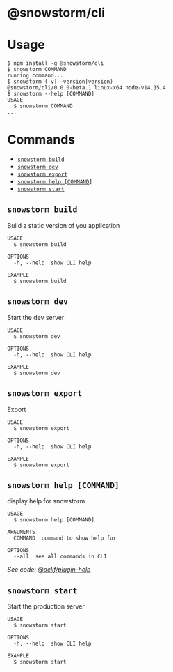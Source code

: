 @snowstorm/cli
==============

# Usage
<!-- usage -->
```sh-session
$ npm install -g @snowstorm/cli
$ snowstorm COMMAND
running command...
$ snowstorm (-v|--version|version)
@snowstorm/cli/0.0.0-beta.1 linux-x64 node-v14.15.4
$ snowstorm --help [COMMAND]
USAGE
  $ snowstorm COMMAND
...
```
<!-- usagestop -->
# Commands
<!-- commands -->
* [`snowstorm build`](#snowstorm-build)
* [`snowstorm dev`](#snowstorm-dev)
* [`snowstorm export`](#snowstorm-export)
* [`snowstorm help [COMMAND]`](#snowstorm-help-command)
* [`snowstorm start`](#snowstorm-start)

## `snowstorm build`

Build a static version of you application

```
USAGE
  $ snowstorm build

OPTIONS
  -h, --help  show CLI help

EXAMPLE
  $ snowstorm build
```

## `snowstorm dev`

Start the dev server

```
USAGE
  $ snowstorm dev

OPTIONS
  -h, --help  show CLI help

EXAMPLE
  $ snowstorm dev
```

## `snowstorm export`

Export

```
USAGE
  $ snowstorm export

OPTIONS
  -h, --help  show CLI help

EXAMPLE
  $ snowstorm export
```

## `snowstorm help [COMMAND]`

display help for snowstorm

```
USAGE
  $ snowstorm help [COMMAND]

ARGUMENTS
  COMMAND  command to show help for

OPTIONS
  --all  see all commands in CLI
```

_See code: [@oclif/plugin-help](https://github.com/oclif/plugin-help/blob/v3.2.2/src/commands/help.ts)_

## `snowstorm start`

Start the production server

```
USAGE
  $ snowstorm start

OPTIONS
  -h, --help  show CLI help

EXAMPLE
  $ snowstorm start
```
<!-- commandsstop -->
